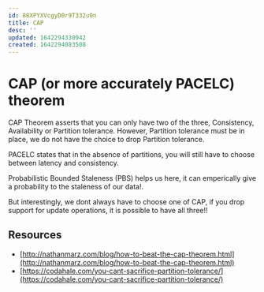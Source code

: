 ```yaml
---
id: 88XPYXVcgyD0r9T332u0n
title: CAP
desc: ''
updated: 1642294330942
created: 1642294083508
---
```


# CAP \(or more accurately PACELC\) theorem

CAP Theorem asserts that you can only have two of the three, Consistency, Availability or Partition tolerance. However, Partition tolerance must be in place, we do not have the choice to drop Partition tolerance.

PACELC states that in the absence of partitions, you will still have to choose between latency and consistency.

Probabilistic Bounded Staleness \(PBS\) helps us here, it can emperically give a probability to the staleness of our data!.

But interestingly, we dont always have to choose one of CAP, if you drop support for update operations, it is possible to have all three!!

## Resources

* [http://nathanmarz.com/blog/how-to-beat-the-cap-theorem.html](http://nathanmarz.com/blog/how-to-beat-the-cap-theorem.html)
* [https://codahale.com/you-cant-sacrifice-partition-tolerance/](https://codahale.com/you-cant-sacrifice-partition-tolerance/)


